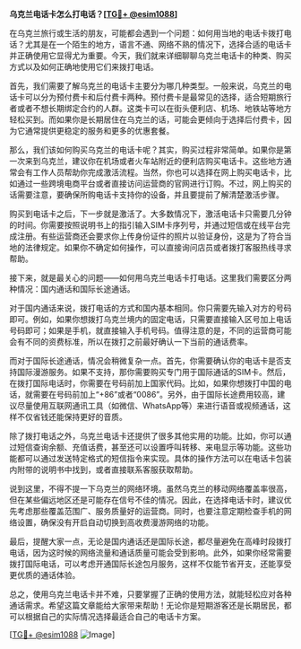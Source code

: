 **乌克兰电话卡怎么打电话？[[TG💪+ @esim1088](https://t.me/s/esim1088)]**

在乌克兰旅行或生活的朋友，可能都会遇到一个问题：如何用当地的电话卡拨打电话？尤其是在一个陌生的地方，语言不通、网络不熟的情况下，选择合适的电话卡并正确使用它显得尤为重要。今天，我们就来详细聊聊乌克兰电话卡的种类、购买方式以及如何正确地使用它们来拨打电话。

首先，我们需要了解乌克兰的电话卡主要分为哪几种类型。一般来说，乌克兰的电话卡可以分为预付费卡和后付费卡两种。预付费卡是最常见的选择，适合短期旅行者或者不想长期绑定合约的人群。这类卡可以在街头便利店、机场、地铁站等地方轻松买到。而如果你是长期居住在乌克兰的话，可能会更倾向于选择后付费卡，因为它通常提供更稳定的服务和更多的优惠套餐。

那么，我们该如何购买乌克兰的电话卡呢？其实，购买过程非常简单。如果你是第一次来到乌克兰，建议你在机场或者火车站附近的便利店购买电话卡。这些地方通常会有工作人员帮助你完成激活流程。当然，你也可以选择在网上购买电话卡，比如通过一些跨境电商平台或者直接访问运营商的官网进行订购。不过，网上购买的话需要注意，要确保所购电话卡支持你的设备，并且要提前了解清楚激活步骤。

购买到电话卡之后，下一步就是激活了。大多数情况下，激活电话卡只需要几分钟的时间。你需要按照说明书上的指引输入SIM卡序列号，并通过短信或在线平台完成注册。有些运营商还会要求你上传身份证件的照片以验证身份，这是为了符合当地的法律规定。如果你不确定如何操作，可以直接询问店员或者拨打客服热线寻求帮助。

接下来，就是最关心的问题——如何用乌克兰电话卡打电话。这里我们需要区分两种情况：国内通话和国际长途通话。

对于国内通话来说，拨打电话的方式和国内基本相同。你只需要先输入对方的号码即可。例如，如果你想拨打乌克兰境内的固定电话，只需要直接输入区号加上电话号码即可；如果是手机，就直接输入手机号码。值得注意的是，不同的运营商可能会有不同的资费标准，所以在拨打之前最好确认一下当前的通话费率。

而对于国际长途通话，情况会稍微复杂一点。首先，你需要确认你的电话卡是否支持国际漫游服务。如果不支持，那你需要购买专门用于国际通话的SIM卡。然后，在拨打国际电话时，你需要在号码前加上国家代码。比如，如果你想拨打中国的电话，就需要在号码前加上“+86”或者“0086”。另外，由于国际长途费用较高，建议尽量使用互联网通讯工具（如微信、WhatsApp等）来进行语音或视频通话，这样不仅省钱还能保持更好的音质。

除了拨打电话之外，乌克兰电话卡还提供了很多其他实用的功能。比如，你可以通过短信查询余额、充值话费，甚至还可以设置呼叫转移、来电显示等功能。这些功能都可以通过发送特定格式的短信指令来实现。具体的操作方法可以在电话卡包装内附带的说明书中找到，或者直接联系客服获取帮助。

说到这里，不得不提一下乌克兰的网络环境。虽然乌克兰的移动网络覆盖率很高，但在某些偏远地区还是可能存在信号不佳的情况。因此，在选择电话卡时，建议优先考虑那些覆盖范围广、服务质量好的运营商。同时，也要注意定期检查手机的网络设置，确保没有开启自动切换到高收费漫游网络的功能。

最后，提醒大家一点，无论是国内通话还是国际长途，都尽量避免在高峰时段拨打电话，因为这时候的网络流量和通话质量可能会受到影响。此外，如果你经常需要拨打国际电话，可以考虑开通国际长途包月服务，这样不仅能节省开支，还能享受更优质的通话体验。

总之，使用乌克兰电话卡并不难，只要掌握了正确的使用方法，就能轻松应对各种通话需求。希望这篇文章能给大家带来帮助！无论你是短期游客还是长期居民，都可以根据自己的实际情况选择最适合自己的电话卡方案。

[[TG💪+ @esim1088](https://t.me/s/esim1088) ![Image](https://i.postimg.cc/4NQfJmqS/Snipaste-2025-05-13-00-14-12.png)]